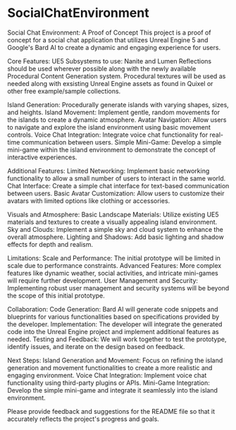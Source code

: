 # SocialChatEnvironment


Social Chat Environment: A Proof of Concept
This project is a proof of concept for a social chat application that utilizes Unreal Engine 5 and Google's Bard AI to create a dynamic and engaging experience for users.

Core Features:
UE5 Subsystems to use:	Nanite and Lumen Reflections should be used wherever possible along with the newly available Procedural Content Generation system. Procedural textures will be used as needed along with exsisting Unreal Engine assets as found in Quixel or other free example/sample collections.

Island Generation: Procedurally generate islands with varying shapes, sizes, and heights.
Island Movement: Implement gentle, random movements for the islands to create a dynamic atmosphere.
Avatar Navigation: Allow users to navigate and explore the island environment using basic movement controls.
Voice Chat Integration: Integrate voice chat functionality for real-time communication between users.
Simple Mini-Game: Develop a simple mini-game within the island environment to demonstrate the concept of interactive experiences.


Additional Features:
	Limited Networking: Implement basic networking functionality to allow a small number of users to interact in the same world.
    Chat Interface: Create a simple chat interface for text-based communication between users.
    Basic Avatar Customization: Allow users to customize their avatars with limited options like clothing or accessories.

Visuals and Atmosphere:
    Basic Landscape Materials: Utilize existing UE5 materials and textures to create a visually appealing island environment.
    Sky and Clouds: Implement a simple sky and cloud system to enhance the overall atmosphere.
    Lighting and Shadows: Add basic lighting and shadow effects for depth and realism.

Limitations:
    Scale and Performance: The initial prototype will be limited in scale due to performance constraints.
    Advanced Features: More complex features like dynamic weather, social activities, and intricate mini-games will require further development.
    User Management and Security: Implementing robust user management and security systems will be beyond the scope of this initial prototype.

Collaboration:
    Code Generation: Bard AI will generate code snippets and blueprints for various functionalities based on specifications provided by the developer.
    Implementation: The developer will integrate the generated code into the Unreal Engine project and implement additional features as needed.
    Testing and Feedback: We will work together to test the prototype, identify issues, and iterate on the design based on feedback.

Next Steps:
    Island Generation and Movement: Focus on refining the island generation and movement functionalities to create a more realistic and engaging environment.
    Voice Chat Integration: Implement voice chat functionality using third-party plugins or APIs.
    Mini-Game Integration: Develop the simple mini-game and integrate it seamlessly into the island environment.


Please provide feedback and suggestions for the README file so that it accurately reflects the project's progress and goals.
